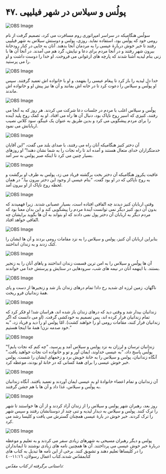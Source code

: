 # ۴۷. پولُس و سیلاس در شهر فیلیپی

![OBS Image](https://cdn.door43.org/obs/jpg/360px/obs-en-47-01.jpg)

سولُس هنگامیکه در سراسر امپراتوری روم مسافرت می کرد، تصمیم گرفت از نام رومی خود که پولُس بود، استفاده نماید. روزی، پولس و دوستش سیلاس به شهر فیلیپی رفتند تا خبر خوش دربارۀ عیسی را به مردمان آنجا بدهند. آنان به جایی در کنار رودخانۀ بیرون شهر رفتند و در آنجا مردم برای دعا و نیایش، گرد هم می آمدند. در آنجا آن ها با زنی بنام لیدیه آشنا شدند که پارچه های ارغوانی می فروخت. او خدا را دوست داشت و او را می پرستید.

![OBS Image](https://cdn.door43.org/obs/jpg/360px/obs-en-47-02.jpg)

خدا دل لیدیه را باز کرد تا پیغام عیسی را بفهمد، و او با خانواده اش تعمید گرفتند. سپس او پولُس و سیلاس را دعوت کرد تا در خانه اش بمانند و آن ها نیز پیش او و خانواده اش ماندند.

![OBS Image](https://cdn.door43.org/obs/jpg/360px/obs-en-47-03.jpg)

پولُس و سیلاس اغلب با مردم در جلسات دعا شرکت می کردند. هر روز که به آنجا می رفتند، کنیزی که اسیر روح ناپاک بود، دنبال آن ها راه می افتاد. او به کمک روح پلید آینده را برای مردم پیشگویی می کرد و بدین طریق به عنوان یک غیبگو، سود کلانی نصیب اربابانش می نمود.

![OBS Image](https://cdn.door43.org/obs/jpg/360px/obs-en-47-04.jpg)

آن دختر کنیز هنگامیکه آنان راه می رفتند، با صدای بلند می گفت، “این آقایان خدمتگزاران خدای متعال هستند و آمده اند تا راه نجات را به شما نشان دهند!” او روزهای بسیار چنین می کرد تا اینکه صبر پولس به سر آمد.

![OBS Image](https://cdn.door43.org/obs/jpg/360px/obs-en-47-05.jpg)

عاقبت یکروز هنگامیکه آن دختر بخت برگشته فریاد می زد، پولس به طرف او برگشت و به روح ناپاکی که در او بود گفت، “بنام عیسی از وجود این دختر بیرون بیا.” در همان لحظه روح ناپاک از او بیرون آمد.

![OBS Image](https://cdn.door43.org/obs/jpg/360px/obs-en-47-06.jpg)

وقتی اربابان کنیز دیدند چه اتّفاقی افتاده است، بسیار عصبانی شدند. زیرا فهمیدند که بدون آن دیو، کنیز دیگر نمی توانست آیندۀ مردم را پیشگویی کند و این بدان معنا بود که مردم دیگر به اربابان آن دختر پول نمی دادند که او بتواند به آن ها بگوید برایشان چه اتّفاقی خواهد افتاد.

![OBS Image](https://cdn.door43.org/obs/jpg/360px/obs-en-47-07.jpg)

بنابراین اربابان آن کنیز، پولس و سیلاس را به نزد مقامات رومی بردند و آن ها ایشان را کتک زدند و به زندان انداختند.

![OBS Image](https://cdn.door43.org/obs/jpg/360px/obs-en-47-08.jpg)

آن ها پولُس و سیلاس را به امن ترین قسمت زندان انداختند و پاهای آنان را به زنجیر بستند. با اینهمه آنان در نیمه های شب، سرودهایی در ستایش و پرستش خدا می خواندند.

![OBS Image](https://cdn.door43.org/obs/jpg/360px/obs-en-47-09.jpg)

ناگهان، زمین لرزه ای شدید رخ داد! تمام درهای زندان باز شد و زنجیرها از دست و پای همۀ زندانیان فرو ریخت.

![OBS Image](https://cdn.door43.org/obs/jpg/360px/obs-en-47-10.jpg)

زندانبان بیدار شد و وقتی دید که درهای زندان باز شده اند، هراسان شد! او فکر کرد که تمام زندانیان فرار کرده اند، پس تصمیم به خودکشی گرفت. (او می دانست که اگر زندانیان فرار کنند، مقامات رومی او را خواهند کشت). امّا پولس او را دید و فریاد زد، “به خود صدمه نزن! همۀ ما اینجا هستیم.”

![OBS Image](https://cdn.door43.org/obs/jpg/360px/obs-en-47-11.jpg)

زندانبان ترسان و لرزان به نزد پولس و سیلاس آمد و پرسید، “چه کنم که نجات یابم؟” پولُس پاسخ داد، “به عیسی خداوند، ایمان آور و تو و خانواده ات نجات خواهید یافت.” آنگاه زندانبان، پولس و سیلاس را به خانۀ خویش برد و زخمهای ایشان را شست. پولس خبر خوش عیسی را برای همۀ کسانی که در خانۀ او بودند، موعظه کرد.

![OBS Image](https://cdn.door43.org/obs/jpg/360px/obs-en-47-12.jpg)

آن زندانبان و تمام اعضاء خانوادۀ او به عیسی ایمان آوردند و تعمید یافتند. آنگاه زندانبان به پولُس و سیلاس، غذا داد و آن ها با هم جشن گرفتند.

![OBS Image](https://cdn.door43.org/obs/jpg/360px/obs-en-47-13.jpg)

روز بعد، رهبران شهر پولس و سیلاس را از زندان آزاد کردند و از آن ها خواستند تا شهر را ترک کنند. پولس و سیلاس به دیدار لیدیه و تنی چند از دوستانشان رفتند و سپس شهر را ترک کردند. خبر خوش در بارۀ عیسی همچنان گسترش می یافت و کلیسا رشد می کرد.

![OBS Image](https://cdn.door43.org/obs/jpg/360px/obs-en-47-14.jpg)

پولس و دیگر رهبران مسیحی به شهرهای زیادی سفر می کردند و به تعلیم و موعظه دربارۀ خبر خوش عیسی می پرداختند. آن ها همچنین نامه های زیادی نوشتند تا ایمانداران را در کلیساها تعلیم دهند و تشویق کنند. برخی از این نامه ها تبدیل به کتاب های کتابمقدّس شدند.کتاب اعمال رسولان، ١١:١٦-٤٠

_داستانی برگرفته از کتاب مقدّس:_